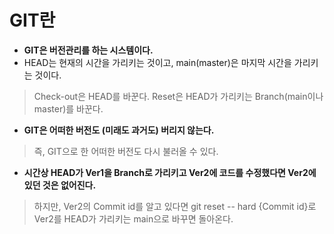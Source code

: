 # GIT란
- **GIT은 버전관리를 하는 시스템이다.**
- HEAD는 현재의 시간을 가리키는 것이고, main(master)은 마지막 시간을 가리키는 것이다.

> Check-out은 HEAD를 바꾼다.
> Reset은 HEAD가 가리키는 Branch(main이나 master)를 바꾼다.

- **GIT은 어떠한 버전도 (미래도 과거도) 버리지 않는다.**
> 즉, GIT으로 한 어떠한 버전도 다시 불러올 수 있다.
- **시간상 HEAD가 Ver1을 Branch로 가리키고 Ver2에 코드를 수정했다면 Ver2에 있던 것은 없어진다.**
> 하지만, Ver2의 Commit id를 알고 있다면
> git reset -- hard {Commit id}로 Ver2를 HEAD가 가리키는 main으로 바꾸면 돌아온다.

